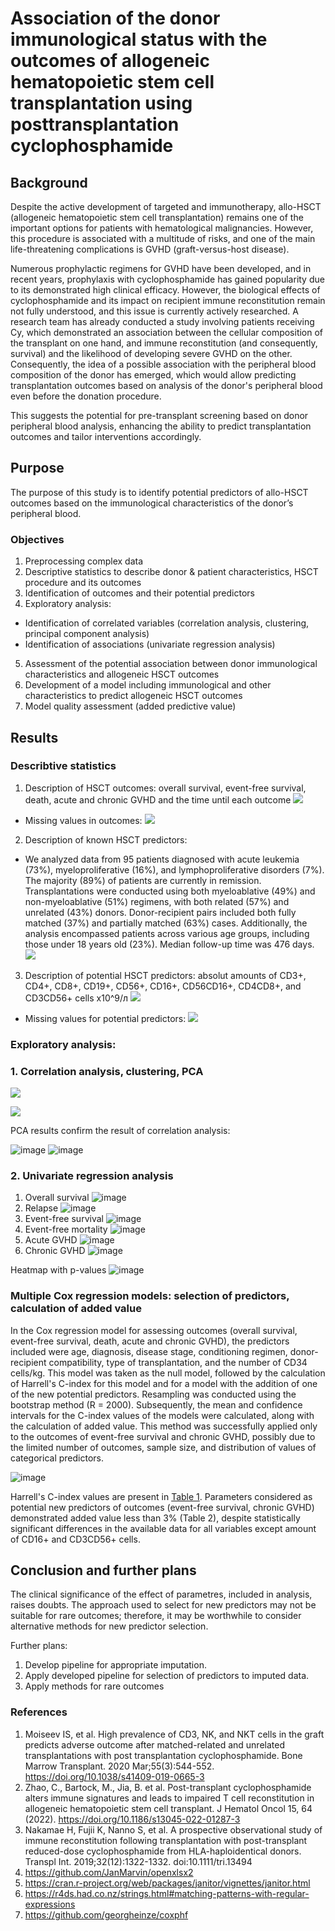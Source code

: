 # Association of the donor immunological status with the outcomes of allogeneic hematopoietic stem cell transplantation using posttransplantation cyclophosphamide

## Background

Despite the active development of targeted and immunotherapy, allo-HSCT (allogeneic hematopoietic stem cell transplantation) remains one of the important options for patients with hematological malignancies. However, this procedure is associated with a multitude of risks, and one of the main life-threatening complications is GVHD (graft-versus-host disease).

Numerous prophylactic regimens for GVHD have been developed, and in recent years, prophylaxis with cyclophosphamide has gained popularity due to its demonstrated high clinical efficacy. However, the biological effects of cyclophosphamide and its impact on recipient immune reconstitution remain not fully understood, and this issue is currently actively researched. A research team has already conducted a study involving patients receiving Cy, which demonstrated an association between the cellular composition of the transplant on one hand, and immune reconstitution (and consequently, survival) and the likelihood of developing severe GVHD on the other. Consequently, the idea of a possible association with the peripheral blood composition of the donor has emerged, which would allow predicting transplantation outcomes based on analysis of the donor's peripheral blood even before the donation procedure.

This suggests the potential for pre-transplant screening based on donor peripheral blood analysis, enhancing the ability to predict transplantation outcomes and tailor interventions accordingly.

## Purpose
The purpose of this study is to identify potential predictors of allo-HSCT outcomes based on the immunological characteristics of the donor’s peripheral blood.

### Objectives
1. Preprocessing complex data
2. Descriptive statistics to describe donor & patient characteristics, HSCT procedure and its outcomes
3. Identification of outcomes and their potential predictors
4. Exploratory analysis:
- Identification of correlated variables (correlation analysis, clustering, principal component analysis)
- Identification of associations (univariate regression analysis)
5. Assessment of the potential association between donor immunological characteristics and allogeneic HSCT outcomes
6. Development of a model including immunological and other characteristics to predict allogeneic HSCT outcomes
7. Model quality assessment (added predictive value)

## Results


### Describtive statistics
1. Description of HSCT outcomes: overall survival, event-free survival, death, acute and chronic GVHD and the time until each outcome
  ![](Burmakina/tab1.png)<!-- -->
* Missing values in outcomes:
  ![](Burmakina/unnamed-chunk-6-1.png)<!-- -->
2. Description of known HSCT predictors:
* We analyzed data from 95 patients diagnosed with acute leukemia (73%), myeloproliferative (16%), and lymphoproliferative disorders (7%). The majority (89%) of patients are currently in remission. Transplantations were conducted using both myeloablative (49%) and non-myeloablative (51%) regimens, with both related (57%) and unrelated (43%) donors. Donor-recipient pairs included both fully matched (37%) and partially matched (63%) cases. Additionally, the analysis encompassed patients across various age groups, including those under 18 years old (23%). Median follow-up time was 476 days.
  ![](Burmakina/tab2.png)<!-- -->
3. Description of potential HSCT predictors: absolut amounts of CD3+, CD4+, CD8+, CD19+, CD56+, CD16+, CD56CD16+, CD4CD8+, and CD3CD56+ cells х10^9/л
  ![](Burmakina/tab3.png)<!-- -->
* Missing values for potential predictors:
  ![](Burmakina/unnamed-chunk-5-1.png)<!-- -->
 

### Exploratory analysis:
### 1. Correlation analysis, clustering, PCA

![](Matvienko/clusters.png)<!-- -->

![](Matvienko/corrplot.png)<!-- -->

PCA results confirm the result of correlation analysis:

![image](https://github.com/GChernaya/CYTO7/assets/75510914/289474e0-0e3a-4f79-be40-a1fc53213754) ![image](https://github.com/GChernaya/CYTO7/assets/75510914/aeb91786-f5de-4cb9-892c-17c8ec8afa86)


### 2. Univariate regression analysis
1. Overall survival
![image](https://github.com/GChernaya/CYTO7/blob/9d782ae8f435f46cc2a6b07549f169c15831b226/Serebryakova/1.%20Overall_survival_forest_plot_univariate_cox.png)
2. Relapse
![image](https://github.com/GChernaya/CYTO7/blob/9d782ae8f435f46cc2a6b07549f169c15831b226/Serebryakova/2.%20Relapse_forest_plot_univariate_cox.png)
3. Event-free survival
![image](https://github.com/GChernaya/CYTO7/blob/9d782ae8f435f46cc2a6b07549f169c15831b226/Serebryakova/3.%20Event_free_survival_forest_plot_univariate_cox.png)
4. Event-free mortality
![image](https://github.com/GChernaya/CYTO7/blob/9d782ae8f435f46cc2a6b07549f169c15831b226/Serebryakova/4.%20Event_free_mortality_forest_plot_univariate_cox.png)
5. Acute GVHD
![image](https://github.com/GChernaya/CYTO7/blob/9d782ae8f435f46cc2a6b07549f169c15831b226/Serebryakova/5.%20Acute_GVHD_forest_plot_univariate_cox.png)
6. Chronic GVHD
![image](https://github.com/GChernaya/CYTO7/blob/9d782ae8f435f46cc2a6b07549f169c15831b226/Serebryakova/6.%20Chronic_GVHD_forest_plot_univariate_cox.png)

Heatmap with p-values
![image](https://github.com/GChernaya/CYTO7/blob/44afb8763de3467775d1cb6fbb4eb865076e8eec/Serebryakova/Heatmap.png)

### Multiple Cox regression models: selection of predictors, calculation of added value

In the Cox regression model for assessing outcomes (overall survival, event-free survival, death, acute and chronic GVHD), the predictors included were age, diagnosis, disease stage, conditioning regimen, donor-recipient compatibility, type of transplantation, and the number of CD34 cells/kg. This model was taken as the null model, followed by the calculation of Harrell's C-index for this model and for a model with the addition of one of the new potential predictors. Resampling was conducted using the bootstrap method (R = 2000). Subsequently, the mean and confidence intervals for the C-index values of the models were calculated, along with the calculation of added value. This method was successfully applied only to the outcomes of event-free survival and chronic GVHD, possibly due to the limited number of outcomes, sample size, and distribution of values of categorical predictors.

![image](https://github.com/GChernaya/CYTO7/assets/75510914/58a0076b-fde3-42ef-bc72-0130a6f169b5)

Harrell's C-index values are present in [Table 1](https://github.com/GChernaya/CYTO7/blob/main/table1.html). Parameters considered as potential new predictors of outcomes (event-free survival, chronic GVHD) demonstrated added value less than 3% (Table 2), despite statistically significant differences in the available data for all variables except amount of CD16+ and CD3CD56+ cells.


## Conclusion and further plans

The clinical significance of the effect of parametres, included in analysis, raises doubts. 
The approach used to select for new predictors may not be suitable for rare outcomes; therefore, it may be worthwhile to consider alternative methods for new predictor selection.

Further plans:
1. Develop pipeline for appropriate imputation.   
2. Apply developed pipeline for selection of predictors to imputed data.
3. Apply methods for rare outcomes


### References
1. Moiseev IS, et al. High prevalence of CD3, NK, and NKT cells in the graft predicts adverse outcome after matched-related and unrelated transplantations with post transplantation cyclophosphamide. Bone Marrow Transplant. 2020 Mar;55(3):544-552. https://doi.org/10.1038/s41409-019-0665-3
2. Zhao, C., Bartock, M., Jia, B. et al. Post-transplant cyclophosphamide alters immune signatures and leads to impaired T cell reconstitution in allogeneic hematopoietic stem cell transplant. J Hematol Oncol 15, 64 (2022). https://doi.org/10.1186/s13045-022-01287-3
3. Nakamae H, Fujii K, Nanno S, et al. A prospective observational study of immune reconstitution following transplantation with post-transplant reduced-dose cyclophosphamide from HLA-haploidentical donors. Transpl Int. 2019;32(12):1322-1332. doi:10.1111/tri.13494
4. https://github.com/JanMarvin/openxlsx2
5. https://cran.r-project.org/web/packages/janitor/vignettes/janitor.html
6. https://r4ds.had.co.nz/strings.html#matching-patterns-with-regular-expressions
7. https://github.com/georgheinze/coxphf






